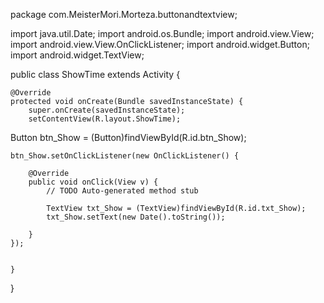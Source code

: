 package com.MeisterMori.Morteza.buttonandtextview;

import java.util.Date;
import android.os.Bundle;
import android.view.View;
import android.view.View.OnClickListener;
import android.widget.Button;
import android.widget.TextView;

public class ShowTime extends Activity {
	
    @Override
    protected void onCreate(Bundle savedInstanceState) {
        super.onCreate(savedInstanceState);
        setContentView(R.layout.ShowTime);
        
   Button btn_Show = (Button)findViewById(R.id.btn_Show);
    
    
    btn_Show.setOnClickListener(new OnClickListener() {
		
		@Override
		public void onClick(View v) {
			// TODO Auto-generated method stub
			
			TextView txt_Show = (TextView)findViewById(R.id.txt_Show);
			txt_Show.setText(new Date().toString());
			
		}
	});
    	
       
    }
    
}
